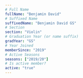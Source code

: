 ```yaml
---
# Full Name
fullName: "Benjamin David"
# Suffixed Name
suffixedName: "Benjamin David GS"
# Section
section: "Violin"
# Graduation Year (or name suffix)
gradYear: "GS"
# Year Joined
memberSince: "2019"
# Active Seasons
seasons: ["2019/20"]
# Is active member?
active: "true"
---
```



